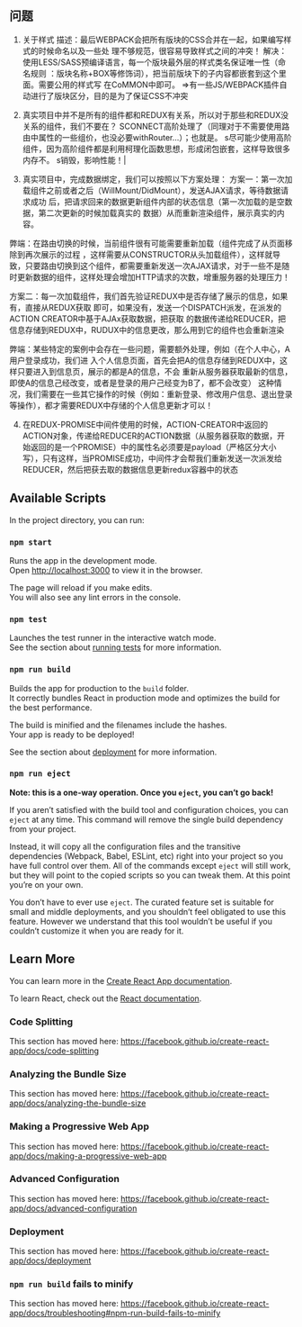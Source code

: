 ## 问题
1. 关于样式
描述：最后WEBPACK会把所有版块的CSS合并在一起，如果编写样式的时候命名以及一些处
理不够规范，很容易导致样式之间的冲突！
解决：使用LESS/SASS预编译语言，每一个版块最外层的样式类名保证唯一性（命名规则
：版块名称+BOX等修饰词），把当前版块下的子内容都嵌套到这个里面。需要公用的样式写
在CoMMON中即可。
=>有一些JS/WEBPACK插件自动进行了版块区分，目的是为了保证CSS不冲突

2. 真实项目中并不是所有的组件都和REDUX有关系，所以对于那些和REDUX没关系的组件，我们不要在？
SCONNECT高阶处理了（同理对于不需要使用路由中属性的一些组价，也没必要withRouter...）；也就是。
s尽可能少使用高阶组件，因为高阶组件都是利用柯理化函数思想，形成闭包嵌套，这样导致很多内存不。
s销毁，影响性能！|

3. 真实项目中，完成数据绑定，我们可以按照以下方案处理：
方案一：第一次加载组件之前或者之后（WillMount/DidMount），发送AJAX请求，等待数据请求成功
后，把请求回来的数据更新组件内部的状态信息（第一次加载的是空数据，第二次更新的时候加载真实的
数据）从而重新渲染组件，展示真实的内容。

  弊端：在路由切换的时候，当前组件很有可能需要重新加载（组件完成了从页面移除到再次展示的过程
，这样需要从CONSTRUCTOR从头加载组件），这样就导致，只要路由切换到这个组件，都需要重新发送一次AJAX请求，对于一些不是随时更新数据的组件，这样处理会增加HTTP请求的次数，增重服务器的处理压力！

  方案二：每一次加载组件，我们首先验证REDUX中是否存储了展示的信息，如果有，直接从REDUX获取
即可，如果没有，发送一个DISPATCH派发，在派发的ACTION CREATOR中基于AJAx获取数据，把获取
的数据传递给REDUCER，把信息存储到REDUX中，RUDUX中的信息更改，那么用到它的组件也会重新渲染

  弊端：某些特定的案例中会存在一些问题，需要额外处理，例如（在个人中心，A用户登录成功，我们进
入个人信息页面，首先会把A的信息存储到REDUX中，这样只要进入到信息页，展示的都是A的信息，不会
重新从服务器获取最新的信息，即使A的信息己经改变，或者是登录的用户己经变为B了，都不会改变）
这种情况，我们需要在一些其它操作的时候（例如：重新登录、修改用户信息、退出登录等操作），都才需要REDUX中存储的个人信息更新才可以！

4. 在REDUX-PROMISE中间件使用的时候，ACTION-CREATOR中返回的ACTION对象，传递给REDUCER的ACTION数据（从服务器获取的数据，开始返回的是一个PROMISE）中的属性名必须要是payload（严格区分大小写），只有这样，当PROMISE成功，中间件才会帮我们重新发送一次派发给REDUCER，然后把获去取的数据信息更新redux容器中的状态


## Available Scripts

In the project directory, you can run:

### `npm start`

Runs the app in the development mode.<br>
Open [http://localhost:3000](http://localhost:3000) to view it in the browser.

The page will reload if you make edits.<br>
You will also see any lint errors in the console.

### `npm test`

Launches the test runner in the interactive watch mode.<br>
See the section about [running tests](https://facebook.github.io/create-react-app/docs/running-tests) for more information.

### `npm run build`

Builds the app for production to the `build` folder.<br>
It correctly bundles React in production mode and optimizes the build for the best performance.

The build is minified and the filenames include the hashes.<br>
Your app is ready to be deployed!

See the section about [deployment](https://facebook.github.io/create-react-app/docs/deployment) for more information.

### `npm run eject`

**Note: this is a one-way operation. Once you `eject`, you can’t go back!**

If you aren’t satisfied with the build tool and configuration choices, you can `eject` at any time. This command will remove the single build dependency from your project.

Instead, it will copy all the configuration files and the transitive dependencies (Webpack, Babel, ESLint, etc) right into your project so you have full control over them. All of the commands except `eject` will still work, but they will point to the copied scripts so you can tweak them. At this point you’re on your own.

You don’t have to ever use `eject`. The curated feature set is suitable for small and middle deployments, and you shouldn’t feel obligated to use this feature. However we understand that this tool wouldn’t be useful if you couldn’t customize it when you are ready for it.

## Learn More

You can learn more in the [Create React App documentation](https://facebook.github.io/create-react-app/docs/getting-started).

To learn React, check out the [React documentation](https://reactjs.org/).

### Code Splitting

This section has moved here: https://facebook.github.io/create-react-app/docs/code-splitting

### Analyzing the Bundle Size

This section has moved here: https://facebook.github.io/create-react-app/docs/analyzing-the-bundle-size

### Making a Progressive Web App

This section has moved here: https://facebook.github.io/create-react-app/docs/making-a-progressive-web-app

### Advanced Configuration

This section has moved here: https://facebook.github.io/create-react-app/docs/advanced-configuration

### Deployment

This section has moved here: https://facebook.github.io/create-react-app/docs/deployment

### `npm run build` fails to minify

This section has moved here: https://facebook.github.io/create-react-app/docs/troubleshooting#npm-run-build-fails-to-minify

